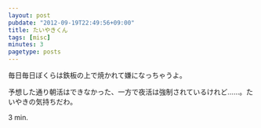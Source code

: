 ```yaml
---
layout: post
pubdate: "2012-09-19T22:49:56+09:00"
title: たいやきくん
tags: [misc]
minutes: 3
pagetype: posts
---
```

毎日毎日ぼくらは鉄板の上で焼かれて嫌になっちゃうよ。

予想した通り朝活はできなかった、一方で夜活は強制されているけれど……。たいやきの気持ちだわ。

3 min.
